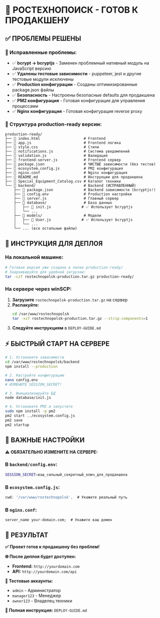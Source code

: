 # 🎯 РОСТЕХНОПОИСК - ГОТОВ К ПРОДАКШЕНУ

## ✅ ПРОБЛЕМЫ РЕШЕНЫ

### 🔧 Исправленные проблемы:
- ✅ **bcrypt → bcryptjs** - Заменен проблемный нативный модуль на JavaScript версию
- ✅ **Удалены тестовые зависимости** - puppeteer, jest и другие тестовые модули исключены
- ✅ **Production конфигурации** - Созданы оптимизированные package.json файлы
- ✅ **Безопасность** - Настроены безопасные defaults для продакшена
- ✅ **PM2 конфигурация** - Готовая конфигурация для управления процессами
- ✅ **Nginx конфигурация** - Готовая конфигурация reverse proxy

### 📁 Структура production-ready версии:
```
production-ready/
├── 📄 index.html                    # Frontend
├── 📄 app.js                        # Frontend логика
├── 📄 style.css                     # Стили  
├── 📄 notifications.js              # Система уведомлений
├── 📄 validation.js                 # Валидация
├── 📄 frontend-server.js            # Frontend сервер
├── 📄 package.json                  # ЧИСТЫЕ зависимости (без тестов)
├── 📄 ecosystem.config.js           # PM2 конфигурация
├── 📄 nginx.conf                    # Nginx конфигурация
├── 📄 README.md                     # Инструкции для продакшена
├── 📄 Special_Equipment_Catalog.csv # Каталог техники
└── 📁 backend/                      # Backend (ИСПРАВЛЕННЫЙ)
    ├── 📄 package.json              # Backend зависимости (bcryptjs!)
    ├── 📄 config.env                # Production настройки
    ├── 📄 server.js                 # Главный сервер
    ├── 📁 database/                 # База данных
    │   ├── 📄 init.js              # ✅ Использует bcryptjs
    │   └── ...
    ├── 📁 models/                   # Модели
    │   ├── 📄 User.js              # ✅ Использует bcryptjs  
    │   └── ...
    └── ... (все остальные файлы)
```

## 🚀 ИНСТРУКЦИЯ ДЛЯ ДЕПЛОЯ

### На локальной машине:
```bash
# Готовая версия уже создана в папке production-ready/
# Заархивируйте для удобной загрузки:
tar -czf rostechnopolsk-production.tar.gz production-ready/
```

### На сервере через winSCP:
1. **Загрузите** `rostechnopolsk-production.tar.gz` на сервер
2. **Распакуйте:**
   ```bash
   cd /var/www/rostechnopolsk
   tar -xzf rostechnopolsk-production.tar.gz --strip-components=1
   ```
3. **Следуйте инструкциям** в `DEPLOY-GUIDE.md`

## ⚡ БЫСТРЫЙ СТАРТ НА СЕРВЕРЕ

```bash
# 1. Установите зависимости
cd /var/www/rostechnopolsk/backend
npm install --production

# 2. Настройте конфигурацию
nano config.env
# ИЗМЕНИТЕ SESSION_SECRET!

# 3. Инициализируйте БД
node database/init.js

# 4. Установите PM2 и запустите
sudo npm install -g pm2
pm2 start ../ecosystem.config.js
pm2 save
pm2 startup
```

## 🔐 ВАЖНЫЕ НАСТРОЙКИ

⚠️  **ОБЯЗАТЕЛЬНО ИЗМЕНИТЕ НА СЕРВЕРЕ:**

### В `backend/config.env`:
```bash
SESSION_SECRET=ваш_сильный_секретный_ключ_для_продакшена
```

### В `ecosystem.config.js`:
```javascript
cwd: '/var/www/rostechnopolsk',  # Укажите реальный путь
```

### В `nginx.conf`:
```nginx
server_name your-domain.com;  # Укажите ваш домен
```

## 🎉 РЕЗУЛЬТАТ

**✅ Проект готов к продакшену без проблем!**

**🌐 После деплоя будет доступен:**
- **Frontend:** `http://yourdomain.com`
- **API:** `http://yourdomain.com/api`

**👥 Тестовые аккаунты:**
- `admin` - Администратор
- `manager123` - Менеджер  
- `owner123` - Владелец техники

**📖 Полная инструкция:** `DEPLOY-GUIDE.md`
